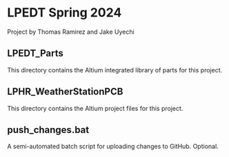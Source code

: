 # LPEDT Spring 2024
Project by Thomas Ramirez and Jake Uyechi

## LPEDT_Parts
This directory contains the Altium integrated library of parts for this project.

## LPHR_WeatherStationPCB
This directory contains the Altium project files for this project.

## push_changes.bat
A semi-automated batch script for uploading changes to GitHub. Optional.
